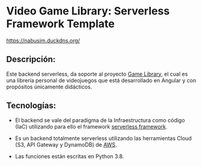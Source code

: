 # Video Game Library: Serverless Framework Template

https://nabusim.duckdns.org/

## Descripción:
Este backend serverless, da soporte al proyecto [Game Library](https://github.com/atomWeb/game-library), el cual es una librería personal de videojuegos que está desarrollado en Angular y con propósitos únicamente didácticos.

## Tecnologías:
* El backend se vale del paradigma de la Infraestructura como código (IaC) utilizando para ello el framework [serverless framework](https://www.serverless.com/).

* Es un backend totalmente serverless utilizando las herramientas Cloud (S3, API Gateway y DynamoDB) de [AWS](https://aws.amazon.com/es/).

* Las funciones están escritas en Python 3.8.